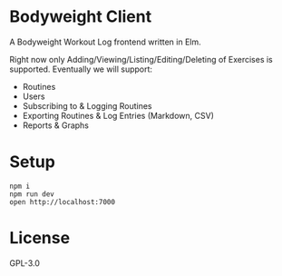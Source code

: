 # Bodyweight Client

A Bodyweight Workout Log frontend written in Elm.

Right now only Adding/Viewing/Listing/Editing/Deleting of Exercises is
supported. Eventually we will support:

* Routines
* Users
* Subscribing to & Logging Routines
* Exporting Routines & Log Entries (Markdown, CSV)
* Reports & Graphs

# Setup

```
npm i
npm run dev
open http://localhost:7000
```

# License

GPL-3.0
